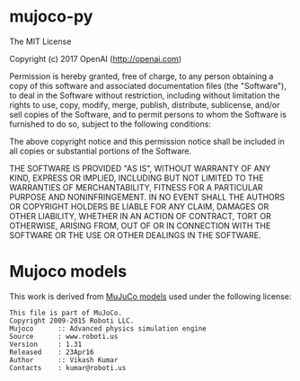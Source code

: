 # mujoco-py

The MIT License

Copyright (c) 2017 OpenAI (http://openai.com)

Permission is hereby granted, free of charge, to any person obtaining a copy
of this software and associated documentation files (the "Software"), to deal
in the Software without restriction, including without limitation the rights
to use, copy, modify, merge, publish, distribute, sublicense, and/or sell
copies of the Software, and to permit persons to whom the Software is
furnished to do so, subject to the following conditions:

The above copyright notice and this permission notice shall be included in
all copies or substantial portions of the Software.

THE SOFTWARE IS PROVIDED "AS IS", WITHOUT WARRANTY OF ANY KIND, EXPRESS OR
IMPLIED, INCLUDING BUT NOT LIMITED TO THE WARRANTIES OF MERCHANTABILITY,
FITNESS FOR A PARTICULAR PURPOSE AND NONINFRINGEMENT. IN NO EVENT SHALL THE
AUTHORS OR COPYRIGHT HOLDERS BE LIABLE FOR ANY CLAIM, DAMAGES OR OTHER
LIABILITY, WHETHER IN AN ACTION OF CONTRACT, TORT OR OTHERWISE, ARISING FROM,
OUT OF OR IN CONNECTION WITH THE SOFTWARE OR THE USE OR OTHER DEALINGS IN
THE SOFTWARE.

# Mujoco models
This work is derived from [MuJuCo models](http://www.mujoco.org/forum/index.php?resources/) used under the following license:
```
This file is part of MuJoCo.
Copyright 2009-2015 Roboti LLC.
Mujoco		:: Advanced physics simulation engine
Source		: www.roboti.us
Version		: 1.31
Released 	: 23Apr16
Author		:: Vikash Kumar
Contacts 	: kumar@roboti.us
```
